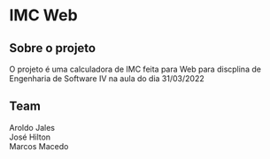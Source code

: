 # IMC Web

## Sobre o projeto
O projeto é uma calculadora de IMC feita para Web para discplina de Engenharia de Software IV na aula do dia 31/03/2022

## Team
Aroldo Jales  
José Hilton  
Marcos Macedo  
